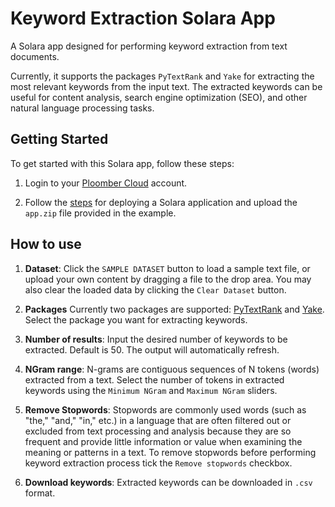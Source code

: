 # Keyword Extraction Solara App

A Solara app designed for performing keyword extraction from text documents. 

Currently, it supports the packages `PyTextRank` and `Yake` for extracting the most relevant keywords from the input text. 
The extracted keywords can be useful for content analysis, search engine optimization (SEO), and other natural language processing tasks.

## Getting Started

To get started with this Solara app, follow these steps:

1. Login to your [Ploomber Cloud](https://ploomber.io/) account.

2. Follow the [steps](https://docs.cloud.ploomber.io/en/latest/apps/solara.html) for deploying a Solara application and upload the `app.zip` file provided in the example.

## How to use

1. **Dataset**: Click the `SAMPLE DATASET` button to load a sample text file, or upload your own content by dragging a file to the drop area. You may also clear the loaded data by clicking the `Clear Dataset` button.

2. **Packages** Currently two packages are supported: [PyTextRank](https://github.com/DerwenAI/pytextrank) and [Yake](https://github.com/LIAAD/yake). Select the package you want for extracting keywords.

3. **Number of results**: Input the desired number of keywords to be extracted. Default is 50. The output will automatically refresh.

4. **NGram range**: N-grams are contiguous sequences of N tokens (words) extracted from a text. Select the number of tokens in extracted keywords using the `Minimum NGram` and `Maximum NGram` sliders.

5. **Remove Stopwords**: Stopwords are commonly used words (such as "the," "and," "in," etc.) in a language that are often filtered out or excluded from text processing and analysis because they are so frequent and provide little information or value when examining the meaning or patterns in a text. To remove stopwords before performing keyword extraction process tick the `Remove stopwords` checkbox.

6. **Download keywords**: Extracted keywords can be downloaded in `.csv` format.